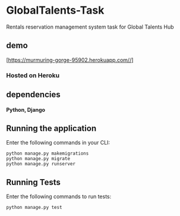 # GlobalTalents-Task

Rentals reservation management system task for Global Talents Hub



## demo 
[https://murmuring-gorge-95902.herokuapp.com//]

### Hosted on Heroku

## dependencies
#### Python, Django

## Running the application 
Enter the following commands in your CLI:

```
python manage.py makemigrations
python manage.py migrate
python manage.py runserver
```

## Running Tests
Enter the following commands to run tests:

```
python manage.py test
```
